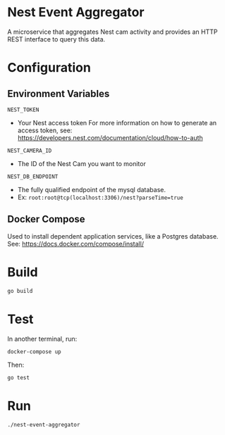 # Nest Event Aggregator

A microservice that aggregates Nest cam activity and provides an HTTP REST interface to query this data.

# Configuration
## Environment Variables

`NEST_TOKEN`
- Your Nest access token
For more information on how to generate an access token, see: https://developers.nest.com/documentation/cloud/how-to-auth

`NEST_CAMERA_ID`
- The ID of the Nest Cam you want to monitor

`NEST_DB_ENDPOINT`
- The fully qualified endpoint of the mysql database.
- Ex: `root:root@tcp(localhost:3306)/nest?parseTime=true`

## Docker Compose
Used to install dependent application services, like a Postgres database. See: https://docs.docker.com/compose/install/

# Build

```bash
go build
```

# Test

In another terminal, run:

```bash
docker-compose up
```

Then:

```bash
go test
```

# Run

```bash
./nest-event-aggregator
```


